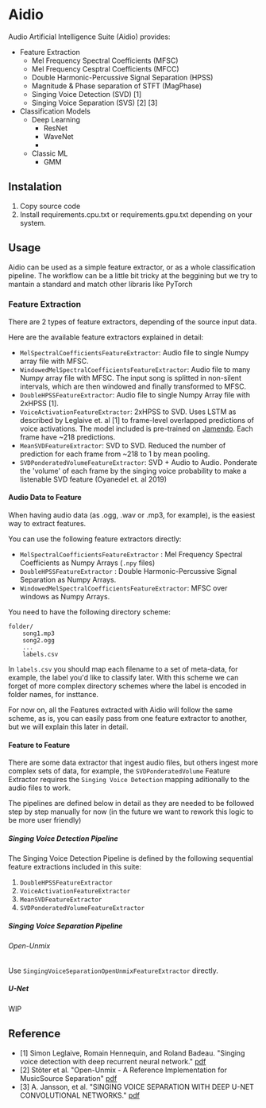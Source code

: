 # Aidio

Audio Artificial Intelligence Suite (Aidio) provides:
* Feature Extraction
    * Mel Frequency Spectral Coefficients (MFSC)
    * Mel Frequency Cesptral Coefficients (MFCC)
    * Double Harmonic-Percussive Signal Separation (HPSS)
    * Magnitude & Phase separation of STFT (MagPhase)
    * Singing Voice Detection (SVD) [1]
    * Singing Voice Separation (SVS) [2] [3]
* Classification Models
    * Deep Learning
        * ResNet
        * WaveNet
        * 
    * Classic ML
        * GMM
        

## Instalation
1. Copy source code
2. Install requirements.cpu.txt or requirements.gpu.txt depending on your system.

## Usage

Aidio can be used as a simple feature extractor, or as a whole classification pipeline.
The workflow can be a little bit tricky at the beggining but we try to mantain a standard and match other
libraris like PyTorch

### Feature Extraction

There are 2 types of feature extractors, depending of the source input data.

Here are the available feature extractors explained in detail:

* ```MelSpectralCoefficientsFeatureExtractor```: Audio file to single Numpy array file with MFSC.
* ```WindowedMelSpectralCoefficientsFeatureExtractor```: Audio file to many Numpy array file with MFSC. 
The input song is splitted in non-silent intervals, which are then windowed and finally transformed to MFSC.
* ```DoubleHPSSFeatureExtractor```:  Audio file to single Numpy Array file with 2xHPSS [1].
* ```VoiceActivationFeatureExtractor```: 2xHPSS to SVD. Uses LSTM as described by Leglaive et. al [1] to frame-level overlapped predictions of voice activations. 
The model included is pre-trained on [Jamendo](https://www.audiocontentanalysis.org/data-sets/). Each frame have ~218 predictions.
* ```MeanSVDFeatureExtractor```: SVD to SVD. Reduced the number of prediction for each frame from ~218 to 1 by mean pooling.
* ```SVDPonderatedVolumeFeatureExtractor```: SVD + Audio to Audio. Ponderate the 'volume' of each frame by the singing voice
probability to make a listenable SVD feature (Oyanedel et. al 2019)

#### Audio Data to Feature

When having audio data (as .ogg, .wav or .mp3, for example), is the easiest way to extract features.

You can use the following feature extractors directly:
* ```MelSpectralCoefficientsFeatureExtractor``` :  Mel Frequency Spectral Coefficients as Numpy Arrays (```.npy``` files)
* ```DoubleHPSSFeatureExtractor``` : Double Harmonic-Percussive Signal Separation as Numpy Arrays.
* ```WindowedMelSpectralCoefficientsFeatureExtractor```: MFSC over windows as Numpy Arrays.

You need to have the following directory scheme:

```
folder/
    song1.mp3
    song2.ogg
    ...
    labels.csv
```

In ```labels.csv``` you should map each filename to a set of meta-data, for example, the label you'd like to classify later.
With this scheme we can forget of more complex directory schemes where the label is encoded in folder names, for insttance.

For now on, all the Features extracted with Aidio will follow the same scheme, as is, you can easily pass from one feature extractor
to another, but we will explain this later in detail.

#### Feature to Feature

There are some data extractor that ingest audio files, but others ingest more complex sets of data, for example, the
```SVDPonderatedVolume``` Feature Extractor requires the ```Singing Voice Detection``` mapping aditionally to the audio 
files to work.

The pipelines are defined below in detail as they are needed to be followed step by step manually for now (in the future
we want to rework this logic to be more user friendly)

##### Singing Voice Detection Pipeline

The Singing Voice Detection Pipeline is defined by the following sequential feature extractions included in this suite:

1. ```DoubleHPSSFeatureExtractor```
2. ```VoiceActivationFeatureExtractor```
3. ```MeanSVDFeatureExtractor```
4. ```SVDPonderatedVolumeFeatureExtractor```

##### Singing Voice Separation Pipeline

###### Open-Unmix

Use ```SingingVoiceSeparationOpenUnmixFeatureExtractor``` directly.

##### U-Net

WIP

## Reference

* [1] Simon Leglaive, Romain Hennequin, and Roland Badeau. "Singing voice detection with deep recurrent neural network." [pdf](https://hal.archives-ouvertes.fr/hal-01110035/document)
* [2] Stöter et al. "Open-Unmix - A Reference Implementation for MusicSource Separation" [pdf](https://joss.theoj.org/papers/10.21105/joss.01667)
* [3] A. Jansson, et al. "SINGING VOICE SEPARATION WITH DEEP U-NET CONVOLUTIONAL NETWORKS." [pdf](https://ismir2017.smcnus.org/wp-content/uploads/2017/10/171_Paper.pdf)